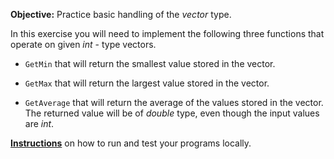 **Objective:** Practice basic handling of the *vector* type.

In this exercise you will need to implement the following three functions
that operate on given *int* - type vectors.

  * `GetMin` that will return the smallest value stored in the vector.

  * `GetMax` that will return the largest value stored in the vector.

  * `GetAverage` that will return the average of the values stored in the
    vector. The returned value will be of *double* type, even though
    the input values are *int*.

**[Instructions](https://tim.aalto.fi/view/elec-a7151/materials/testing-exercises-locally)**
on how to run and test your programs locally.
